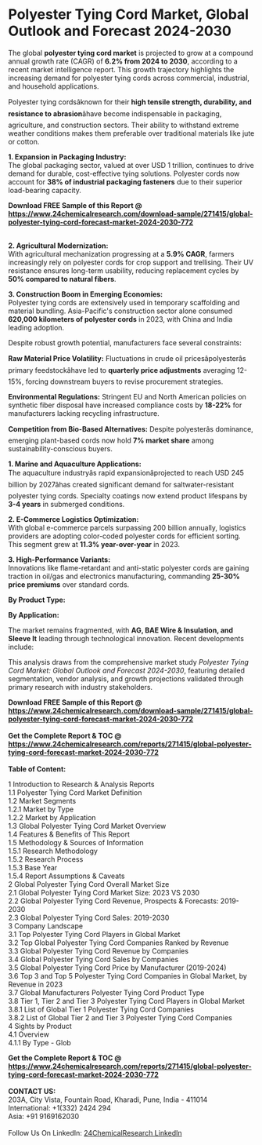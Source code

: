 <h1>Polyester Tying Cord Market, Global Outlook and Forecast 2024-2030</h1><p>The global <strong>polyester tying cord market</strong> is projected to grow at a compound annual growth rate (CAGR) of <strong>6.2% from 2024 to 2030</strong>, according to a recent market intelligence report. This growth trajectory highlights the increasing demand for polyester tying cords across commercial, industrial, and household applications.</p><p>Polyester tying cordsâknown for their <strong>high tensile strength, durability, and resistance to abrasion</strong>âhave become indispensable in packaging, agriculture, and construction sectors. Their ability to withstand extreme weather conditions makes them preferable over traditional materials like jute or cotton.</p><p><strong>1. Expansion in Packaging Industry:</strong><br>
The global packaging sector, valued at over USD 1 trillion, continues to drive demand for durable, cost-effective tying solutions. Polyester cords now account for <strong>38% of industrial packaging fasteners</strong> due to their superior load-bearing capacity.</p><div><b>Download FREE Sample of this Report @ 
            <a href="https://www.24chemicalresearch.com/download-sample/271415/global-polyester-tying-cord-forecast-market-2024-2030-772">
            https://www.24chemicalresearch.com/download-sample/271415/global-polyester-tying-cord-forecast-market-2024-2030-772</a></b></div><br><p><strong>2. Agricultural Modernization:</strong><br>
With agricultural mechanization progressing at a <strong>5.9% CAGR</strong>, farmers increasingly rely on polyester cords for crop support and trellising. Their UV resistance ensures long-term usability, reducing replacement cycles by <strong>50% compared to natural fibers</strong>.</p><p><strong>3. Construction Boom in Emerging Economies:</strong><br>
Polyester tying cords are extensively used in temporary scaffolding and material bundling. Asia-Pacific's construction sector alone consumed <strong>620,000 kilometers of polyester cords</strong> in 2023, with China and India leading adoption.</p><p>Despite robust growth potential, manufacturers face several constraints:</p><p><strong>Raw Material Price Volatility:</strong> Fluctuations in crude oil pricesâpolyesterâs primary feedstockâhave led to <strong>quarterly price adjustments</strong> averaging 12-15%, forcing downstream buyers to revise procurement strategies.</p><p><strong>Environmental Regulations:</strong> Stringent EU and North American policies on synthetic fiber disposal have increased compliance costs by <strong>18-22%</strong> for manufacturers lacking recycling infrastructure.</p><p><strong>Competition from Bio-Based Alternatives:</strong> Despite polyesterâs dominance, emerging plant-based cords now hold <strong>7% market share</strong> among sustainability-conscious buyers.</p><p><strong>1. Marine and Aquaculture Applications:</strong><br>
The aquaculture industryâs rapid expansionâprojected to reach USD 245 billion by 2027âhas created significant demand for saltwater-resistant polyester tying cords. Specialty coatings now extend product lifespans by <strong>3-4 years</strong> in submerged conditions.</p><p><strong>2. E-Commerce Logistics Optimization:</strong><br>
With global e-commerce parcels surpassing 200 billion annually, logistics providers are adopting color-coded polyester cords for efficient sorting. This segment grew at <strong>11.3% year-over-year</strong> in 2023.</p><p><strong>3. High-Performance Variants:</strong><br>
Innovations like flame-retardant and anti-static polyester cords are gaining traction in oil/gas and electronics manufacturing, commanding <strong>25-30% price premiums</strong> over standard cords.</p><p><strong>By Product Type:</strong></p><p><strong>By Application:</strong></p><p>The market remains fragmented, with <strong>AG, BAE Wire &amp; Insulation, and Sleeve It</strong> leading through technological innovation. Recent developments include:</p><p>This analysis draws from the comprehensive market study <em>Polyester Tying Cord Market: Global Outlook and Forecast 2024-2030</em>, featuring detailed segmentation, vendor analysis, and growth projections validated through primary research with industry stakeholders.</p><div><b>Download FREE Sample of this Report @ 
            <a href="https://www.24chemicalresearch.com/download-sample/271415/global-polyester-tying-cord-forecast-market-2024-2030-772">
            https://www.24chemicalresearch.com/download-sample/271415/global-polyester-tying-cord-forecast-market-2024-2030-772</a></b></div><br><div><b>Get the Complete Report & TOC @ 
            <a href="https://www.24chemicalresearch.com/reports/271415/global-polyester-tying-cord-forecast-market-2024-2030-772">
            https://www.24chemicalresearch.com/reports/271415/global-polyester-tying-cord-forecast-market-2024-2030-772</a></b></div><br>
            <b>Table of Content:</b><p>1 Introduction to Research & Analysis Reports<br />
    1.1 Polyester Tying Cord Market Definition<br />
    1.2 Market Segments<br />
        1.2.1 Market by Type<br />
        1.2.2 Market by Application<br />
    1.3 Global Polyester Tying Cord Market Overview<br />
    1.4 Features & Benefits of This Report<br />
    1.5 Methodology & Sources of Information<br />
        1.5.1 Research Methodology<br />
        1.5.2 Research Process<br />
        1.5.3 Base Year<br />
        1.5.4 Report Assumptions & Caveats<br />
2 Global Polyester Tying Cord Overall Market Size<br />
    2.1 Global Polyester Tying Cord Market Size: 2023 VS 2030<br />
    2.2 Global Polyester Tying Cord Revenue, Prospects & Forecasts: 2019-2030<br />
    2.3 Global Polyester Tying Cord Sales: 2019-2030<br />
3 Company Landscape<br />
    3.1 Top Polyester Tying Cord Players in Global Market<br />
    3.2 Top Global Polyester Tying Cord Companies Ranked by Revenue<br />
    3.3 Global Polyester Tying Cord Revenue by Companies<br />
    3.4 Global Polyester Tying Cord Sales by Companies<br />
    3.5 Global Polyester Tying Cord Price by Manufacturer (2019-2024)<br />
    3.6 Top 3 and Top 5 Polyester Tying Cord Companies in Global Market, by Revenue in 2023<br />
    3.7 Global Manufacturers Polyester Tying Cord Product Type<br />
    3.8 Tier 1, Tier 2 and Tier 3 Polyester Tying Cord Players in Global Market<br />
        3.8.1 List of Global Tier 1 Polyester Tying Cord Companies<br />
        3.8.2 List of Global Tier 2 and Tier 3 Polyester Tying Cord Companies<br />
4 Sights by Product<br />
    4.1 Overview<br />
        4.1.1 By Type - Glob</p><div><b>Get the Complete Report & TOC @ 
            <a href="https://www.24chemicalresearch.com/reports/271415/global-polyester-tying-cord-forecast-market-2024-2030-772">
            https://www.24chemicalresearch.com/reports/271415/global-polyester-tying-cord-forecast-market-2024-2030-772</a></b></div><br><b>CONTACT US:</b><br>
            203A, City Vista, Fountain Road, Kharadi, Pune, India - 411014<br>
            International: +1(332) 2424 294<br>
            Asia: +91 9169162030 <br><br>
            Follow Us On LinkedIn: <a href="https://www.linkedin.com/company/24chemicalresearch/">24ChemicalResearch LinkedIn</a>